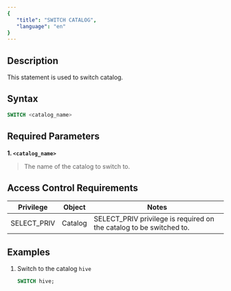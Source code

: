 ```yaml
---
{
   "title": "SWITCH CATALOG",
   "language": "en"
}
---
```


## Description

This statement is used to switch catalog.

## Syntax

```sql
SWITCH <catalog_name>
```

## Required Parameters

**1. `<catalog_name>`**
> The name of the catalog to switch to.

## Access Control Requirements

| Privilege  | Object     | Notes                                  |
|------------|------------|----------------------------------------|
| SELECT_PRIV  | Catalog    | SELECT_PRIV privilege is required on the catalog to be switched to. |

## Examples

1. Switch to the catalog `hive`

   ```sql
   SWITCH hive;
   ```
